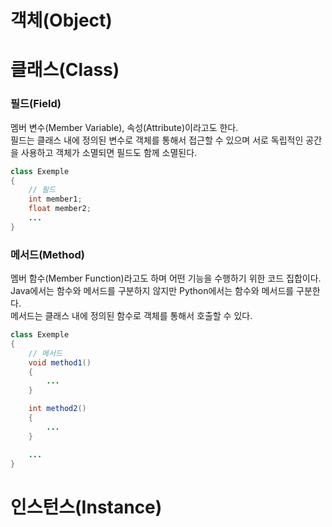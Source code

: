 # 객체(Object)
# 클래스(Class)
### 필드(Field)
멤버 변수(Member Variable), 속성(Attribute)이라고도 한다.<br/>
필드는 클래스 내에 정의된 변수로 객체를 통해서 접근할 수 있으며 서로 독립적인 공간을 사용하고 객체가 소멸되면 필드도 함께 소멸된다.

```java
class Exemple
{
	// 필드
	int member1;
	float member2;
    ...
}
```
### 메서드(Method)
멤버 함수(Member Function)라고도 하며 어떤 기능을 수행하기 위한 코드 집합이다.<br/>
Java에서는 함수와 메서드를 구분하지 않지만 Python에서는 함수와 메서드를 구분한다.<br/>
메서드는 클래스 내에 정의된 함수로 객체를 통해서 호출할 수 있다.

```java
class Exemple
{
	// 메서드
    void method1()
    {
        ...
    }

    int method2()
    {
        ...
    }

    ...
}
```
# 인스턴스(Instance)